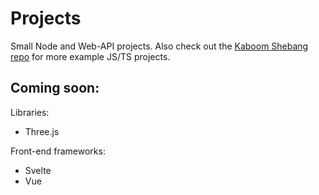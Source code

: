 # Projects

Small Node and Web-API projects. Also check out the [Kaboom Shebang repo](https://www.github.com/kaboomshebang) for more example JS/TS projects.

## Coming soon:

Libraries:
- Three.js

Front-end frameworks:
- Svelte
- Vue
